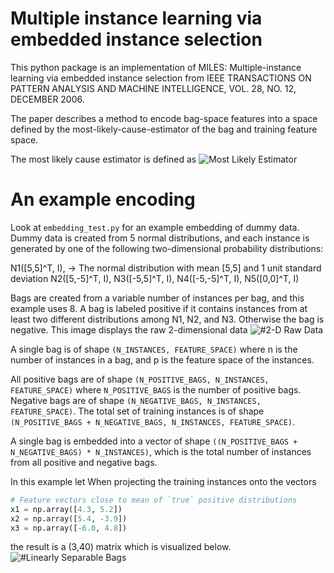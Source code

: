 # Multiple instance learning via embedded instance selection
This python package is an implementation of MILES: Multiple-instance learning via embedded instance selection from IEEE TRANSACTIONS ON PATTERN ANALYSIS AND MACHINE INTELLIGENCE, VOL. 28, NO. 12, DECEMBER 2006.

The paper describes a method to encode bag-space features into a space defined by the most-likely-cause-estimator of the bag and training feature space.

The most likely cause estimator is defined as ![Most Likely Estimator](most_likely_estimator.png "Most Likely Estimator")

# An example encoding
Look at `embedding_test.py` for an example embedding of dummy data.
Dummy data is created from 5 normal distributions, and each instance is generated by one of the following two-dimensional probability distributions: 

N1([5,5]^T, I), -> The normal distribution with mean [5,5] and 1 unit standard deviation
N2([5,-5]^T, I), 
N3([-5,5]^T, I),
N4([-5,-5]^T, I), 
N5([0,0]^T, I)

Bags are created from a variable number of instances per bag, and this example uses 8. A bag is labeled positive if it contains instances from at least two different distributions among N1, N2, and N3.  Otherwise the bag is negative.  This image displays the raw 2-dimensional data ![#2-D Raw Data](raw_data.png "Raw 2-D dummy data")

A single bag is of shape `(N_INSTANCES, FEATURE_SPACE)` where n is the number of instances in a bag, and p is the feature space of the instances.

All positive bags are of shape `(N_POSITIVE_BAGS, N_INSTANCES, FEATURE_SPACE)` where `N_POSITIVE_BAGS` is the number of positive bags.  Negative bags are of shape `(N_NEGATIVE_BAGS, N_INSTANCES, FEATURE_SPACE)`.  The total set of training instances is of shape `(N_POSITIVE_BAGS + N_NEGATIVE_BAGS, N_INSTANCES, FEATURE_SPACE)`.

A single bag is embedded into a vector of shape `((N_POSITIVE_BAGS + N_NEGATIVE_BAGS) * N_INSTANCES)`, which is the total number of instances from all positive and negative bags.

In this example let 
When projecting the training instances onto the vectors 
```python
# Feature vectors close to mean of `true` positive distributions
x1 = np.array([4.3, 5.2])
x2 = np.array([5.4, -3.9])
x3 = np.array([-6.0, 4.8])
```
the result is a (3,40) matrix which is visualized below. ![#Linearly Separable Bags](example_embedding.png "Example Embedding onto positive distributions")
